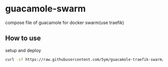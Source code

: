 # guacamole-swarm

compose file of guacamole for docker swarm(use traefik)

## How to use

setup and deploy

```sh
curl -sf https://raw.githubusercontent.com/5ym/guacamole-traefik-swarm/main/init.sh | sh -s
```
